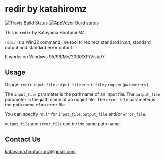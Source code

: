 # redir by katahiromz

[![Travis Build Status](https://travis-ci.org/katahiromz/redir.svg?branch=master)](https://travis-ci.org/katahiromz/redir)
[![AppVeyor Build status](https://ci.appveyor.com/api/projects/status/lg6nyqil9utjn961?svg=true)](https://ci.appveyor.com/project/katahiromz/redir)

This is `redir` by Katayama Hirofumi MZ.

`redir` is a Win32 command line tool to redirect 
standard input, standard output and standard error output.

It works on Windows 95/98/Me/2000/XP/Vista/7.

## Usage

Usage: `redir` `input_file` `output_file` `error_file` `program` `[parameters]`

The `input_file` parameter is the path name of an input file.
The `output_file` parameter is the path name of an output file.
The `error_file` parameter is the path name of an error file.

You can specify `"nul"` for `input_file`, `output_file` and/or `error_file`.

`output_file` and `error_file` can be the same path name.

## Contact Us

katayama.hirofumi.mz@gmail.com
